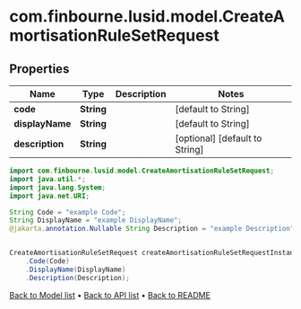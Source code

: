 # com.finbourne.lusid.model.CreateAmortisationRuleSetRequest

## Properties

Name | Type | Description | Notes
------------ | ------------- | ------------- | -------------
**code** | **String** |  | [default to String]
**displayName** | **String** |  | [default to String]
**description** | **String** |  | [optional] [default to String]

```java
import com.finbourne.lusid.model.CreateAmortisationRuleSetRequest;
import java.util.*;
import java.lang.System;
import java.net.URI;

String Code = "example Code";
String DisplayName = "example DisplayName";
@jakarta.annotation.Nullable String Description = "example Description";


CreateAmortisationRuleSetRequest createAmortisationRuleSetRequestInstance = new CreateAmortisationRuleSetRequest()
    .Code(Code)
    .DisplayName(DisplayName)
    .Description(Description);
```


[Back to Model list](../README.md#documentation-for-models) &#8226; [Back to API list](../README.md#documentation-for-api-endpoints) &#8226; [Back to README](../README.md)
